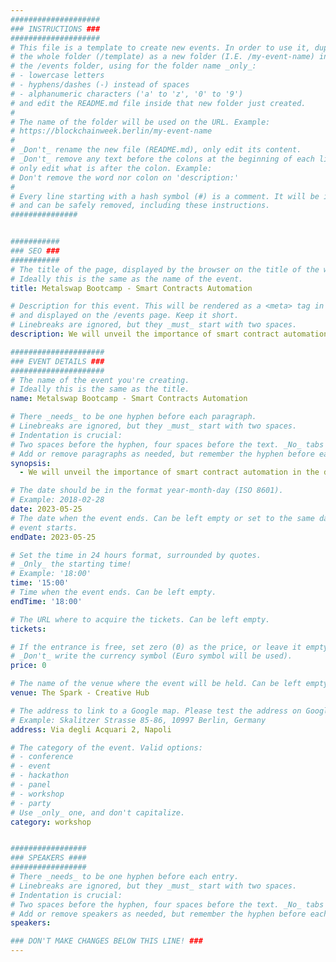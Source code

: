 ```yaml
---
####################
### INSTRUCTIONS ###
####################
# This file is a template to create new events. In order to use it, duplicate
# the whole folder (/template) as a new folder (I.E. /my-event-name) inside of
# the /events folder, using for the folder name _only_:
# - lowercase letters
# - hyphens/dashes (-) instead of spaces
# - alphanumeric characters ('a' to 'z', '0' to '9')
# and edit the README.md file inside that new folder just created.
#
# The name of the folder will be used on the URL. Example:
# https://blockchainweek.berlin/my-event-name
#
# _Don't_ rename the new file (README.md), only edit its content.
# _Don't_ remove any text before the colons at the beginning of each line,
# only edit what is after the colon. Example:
# Don't remove the word nor colon on 'description:'
#
# Every line starting with a hash symbol (#) is a comment. It will be ignored
# and can be safely removed, including these instructions.
###############


###########
### SEO ###
###########
# The title of the page, displayed by the browser on the title of the window.
# Ideally this is the same as the name of the event.
title: Metalswap Bootcamp - Smart Contracts Automation

# Description for this event. This will be rendered as a <meta> tag in the HTML,
# and displayed on the /events page. Keep it short.
# Linebreaks are ignored, but they _must_ start with two spaces.
description: We will unveil the importance of smart contract automation in the development of a DeFi protocol. 

#####################
### EVENT DETAILS ###
#####################
# The name of the event you're creating.
# Ideally this is the same as the title.
name: Metalswap Bootcamp - Smart Contracts Automation

# There _needs_ to be one hyphen before each paragraph.
# Linebreaks are ignored, but they _must_ start with two spaces.
# Indentation is crucial:
# Two spaces before the hyphen, four spaces before the text. _No_ tabs allowed.
# Add or remove paragraphs as needed, but remember the hyphen before each entry.
synopsis:
  - We will unveil the importance of smart contract automation in the development of a DeFi protocol. We will analyze a specific use case - how MetalSwap utilizes this technology for protecting against digital assets' price volatility.

# The date should be in the format year-month-day (ISO 8601).
# Example: 2018-02-28
date: 2023-05-25
# The date when the event ends. Can be left empty or set to the same day the
# event starts.
endDate: 2023-05-25

# Set the time in 24 hours format, surrounded by quotes.
# _Only_ the starting time!
# Example: '18:00'
time: '15:00'
# Time when the event ends. Can be left empty.
endTime: '18:00'

# The URL where to acquire the tickets. Can be left empty.
tickets: 

# If the entrance is free, set zero (0) as the price, or leave it empty.
# _Don't_ write the currency symbol (Euro symbol will be used).
price: 0

# The name of the venue where the event will be held. Can be left empty.
venue: The Spark - Creative Hub

# The address to link to a Google map. Please test the address on Google Maps.
# Example: Skalitzer Strasse 85-86, 10997 Berlin, Germany
address: Via degli Acquari 2, Napoli

# The category of the event. Valid options:
# - conference
# - event
# - hackathon
# - panel
# - workshop
# - party
# Use _only_ one, and don't capitalize.
category: workshop


#################
### SPEAKERS ####
#################
# There _needs_ to be one hyphen before each entry.
# Linebreaks are ignored, but they _must_ start with two spaces.
# Indentation is crucial:
# Two spaces before the hyphen, four spaces before the text. _No_ tabs allowed.
# Add or remove speakers as needed, but remember the hyphen before each entry.
speakers:

### DON'T MAKE CHANGES BELOW THIS LINE! ###
---
```


<!-- ### DON'T MAKE CHANGES BELOW THIS LINE! ### -->

<Event-Content/>

